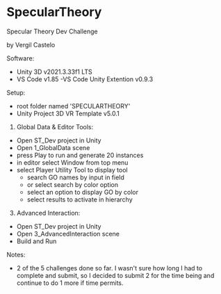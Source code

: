 # SpecularTheory
Specular Theory Dev Challenge

by Vergil Castelo

Software:
 - Unity 3D v2021.3.33f1 LTS
 - VS Code v1.85
     -VS Code Unity Extention v0.9.3

Setup:
 - root folder named 'SPECULARTHEORY'
 - Unity Project 3D VR Template v5.0.1

 1. Global Data & Editor Tools:
 - Open ST_Dev project in Unity
 - Open 1_GlobalData scene 
 - press Play to run and generate 20 instances
 - in editor select Window from top menu
 - select Player Utility Tool to display tool
    - search GO names by input in field
    - or select search by color option
    - select an option to display GO by color
    - select results to activate in hierarchy

3. Advanced Interaction:
- Open ST_Dev project in Unity
- Open 3_AdvancedInteraction scene
- Build and Run

Notes:
 - 2 of the 5 challenges done so far.  I wasn't sure how long I had to complete and 
 submit, so I decided to submit 2 for the time being and continue to do 1 more if time
 permits. 
